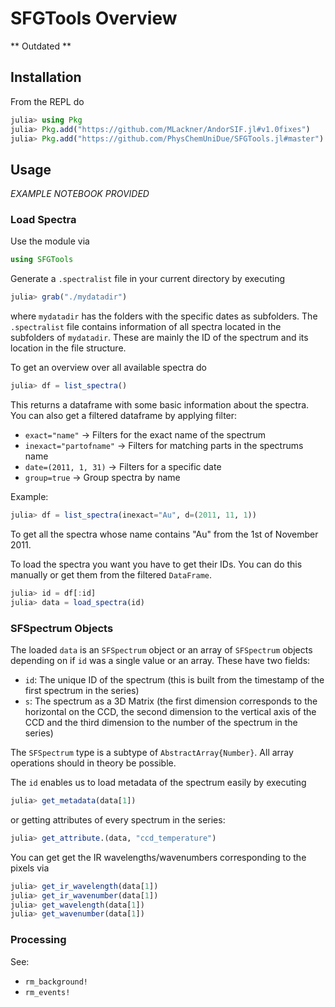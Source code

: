 # SFGTools Overview

** Outdated **

## Installation
From the REPL do
```julia
julia> using Pkg
julia> Pkg.add("https://github.com/MLackner/AndorSIF.jl#v1.0fixes")
julia> Pkg.add("https://github.com/PhysChemUniDue/SFGTools.jl#master")
```

## Usage

*EXAMPLE NOTEBOOK PROVIDED*

### Load Spectra
Use the module via
```julia
using SFGTools
```
Generate a `.spectralist` file in your current directory by executing
```julia
julia> grab("./mydatadir")
```
where `mydatadir` has the folders with the specific dates as subfolders. The `.spectralist` file contains information of all spectra located in the subfolders of `mydatadir`. These are mainly the ID of the spectrum and its location in the file structure.

To get an overview over all available spectra do
```julia
julia> df = list_spectra()
```
This returns a dataframe with some basic information about the spectra. You can also get a filtered dataframe by applying filter:

* ```exact="name"```          → Filters for the exact name of the spectrum
* ```inexact="partofname"```  → Filters for matching parts in the spectrums name
* ```date=(2011, 1, 31)```      → Filters for a specific date 
* ```group=true```      → Group spectra by name

Example:
```julia
julia> df = list_spectra(inexact="Au", d=(2011, 11, 1))
```
To get all the spectra whose name contains "Au" from the 1st of November 2011.

To load the spectra you want you have to get their IDs. You can do this manually or get them from the filtered `DataFrame`.
```julia
julia> id = df[:id]
julia> data = load_spectra(id)
```

### SFSpectrum Objects
The loaded `data` is an `SFSpectrum` object or an array of `SFSpectrum` objects depending on if `id` was a single value or an array. These have two fields:

* `id`: The unique ID of the spectrum (this is built from the timestamp of the first spectrum in the series)
* `s`: The spectrum as a 3D Matrix (the first dimension corresponds to the horizontal on the CCD, the second dimension to the vertical axis of the CCD and the third dimension to the number of the spectrum in the series)

The `SFSpectrum` type is a subtype of `AbstractArray{Number}`. All array operations should in theory be possible.

The `id` enables us to load metadata of the spectrum easily by executing
```julia
julia> get_metadata(data[1])
```
or getting attributes of every spectrum in the series:
```julia
julia> get_attribute.(data, "ccd_temperature")
```

You can get get the IR wavelengths/wavenumbers corresponding to the pixels via
```julia
julia> get_ir_wavelength(data[1])
julia> get_ir_wavenumber(data[1])
julia> get_wavelength(data[1])
julia> get_wavenumber(data[1])
```

### Processing
See:

* `rm_background!`
* `rm_events!`

